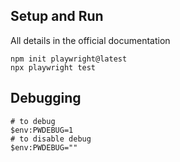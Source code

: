 ## Setup and Run
All details in the official documentation
```
npm init playwright@latest
npx playwright test
```

## Debugging
```
# to debug
$env:PWDEBUG=1
# to disable debug
$env:PWDEBUG=""
```